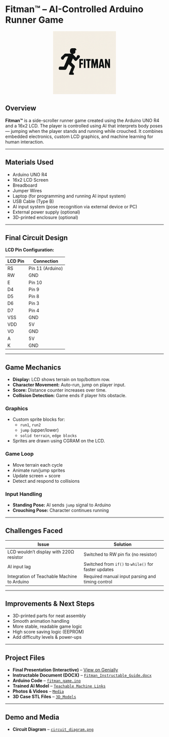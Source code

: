 # Fitman™ – AI-Controlled Arduino Runner Game

<p align="center">
  <img src="Media/photos/fitmanlogo.png" alt="Fitman Logo" width="200" height="200" />
</p>

## Overview
**Fitman™** is a side-scroller runner game created using the Arduino UNO R4 and a 16x2 LCD. The player is controlled using AI that interprets body poses — jumping when the player stands and running while crouched. It combines embedded electronics, custom LCD graphics, and machine learning for human interaction.

---

## Materials Used
- Arduino UNO R4
- 16x2 LCD Screen
- Breadboard
- Jumper Wires
- Laptop (for programming and running AI input system)
- USB Cable (Type B)
- AI input system (pose recognition via external device or PC)
- External power supply (optional)
- 3D-printed enclosure (optional)


---

## Final Circuit Design

**LCD Pin Configuration:**

| LCD Pin | Connection      |
|---------|-----------------|
| RS      | Pin 11 (Arduino)|
| RW      | GND             |
| E       | Pin 10          |
| D4      | Pin 9           |
| D5      | Pin 8           |
| D6      | Pin 3           |
| D7      | Pin 4           |
| VSS     | GND             |
| VDD     | 5V              |
| VO      | GND             |
| A       | 5V              |
| K       | GND             |

---

## Game Mechanics

- **Display:** LCD shows terrain on top/bottom row.
- **Character Movement:** Auto-run, jump on player input.
- **Score:** Distance counter increases over time.
- **Collision Detection:** Game ends if player hits obstacle.

### Graphics
- Custom sprite blocks for:
  - `run1`, `run2`
  - `jump` (upper/lower)
  - `solid terrain`, `edge blocks`
- Sprites are drawn using CGRAM on the LCD.

### Game Loop
- Move terrain each cycle
- Animate run/jump sprites
- Update screen + score
- Detect and respond to collisions

### Input Handling
- **Standing Pose:** AI sends `jump` signal to Arduino
- **Crouching Pose:** Character continues running

---

## Challenges Faced

| Issue | Solution |
|-------|----------|
| LCD wouldn’t display with 220Ω resistor | Switched to RW pin fix (no resistor) |
| AI input lag | Switched from `if()` to `while()` for faster updates |
| Integration of Teachable Machine to Arduino | Required manual input parsing and timing control |

---

## Improvements & Next Steps
- 3D-printed parts for neat assembly
- Smooth animation handling
- More stable, readable game logic
- High score saving logic (EEPROM)
- Add difficulty levels & power-ups

---

## Project Files

- **Final Presentation (Interactive)** – [View on Genially](https://view.genially.com/6846401c180c2c8579636b23/presentation-fitman)
- **Instructable Document (DOCX)** – [`Fitman_Instructable_Guide.docx`](Docs/Fitman™.docx)
- **Arduino Code** – [`fitman_game.ino`](Arduino_Code/fitman_game.ino)
- **Trained AI Model** – [`Teachable Machine Links`](Arduino_Model/pose_model_teachable_machine_links.txt)
- **Photos & Videos** – [`Media`](Media/)
- **3D Case STL Files** – [`3D_Models`](Media/3D_models)

---

## Demo and Media

- **Circuit Diagram** – [`circuit_diagram.png`](Media/circuit_diagram.png)


  
